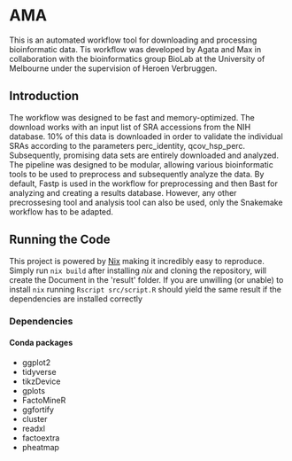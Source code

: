 # AMA

This is an automated workflow tool for downloading and processing bioinformatic data. Tis workflow was developed by Agata and Max in collaboration with the bioinformatics group BioLab at the University of Melbourne under the supervision of Heroen Verbruggen.


## Introduction

The workflow was designed to be fast and memory-optimized. The download works with an input list of SRA accessions from the NIH database. 10% of this data is downloaded in order to validate the individual SRAs according to the parameters perc_identity, qcov_hsp_perc. Subsequently, promising data sets are entirely downloaded and analyzed. The pipeline was designed to be modular, allowing various bioinformatic tools to be used to preprocess and subsequently analyze the data. By default, Fastp is used in the workflow for preprocessing and then Bast for analyzing and creating a results database. However, any other precrossesing tool and analysis tool can also be used, only the Snakemake workflow has to be adapted. 


## Running the Code

This project is powered by [Nix](https://nixos.org) making it incredibly easy to reproduce. Simply run `nix build` after installing *nix* and cloning the repository, will create the Document in the 'result' folder. If you are unwilling (or unable) to install `nix` running `Rscript src/script.R` should yield the same result if the dependencies are installed correctly

### Dependencies

#### Conda packages

* ggplot2
* tidyverse
* tikzDevice
* gplots
* FactoMineR
* ggfortify
* cluster
* readxl
* factoextra
* pheatmap
